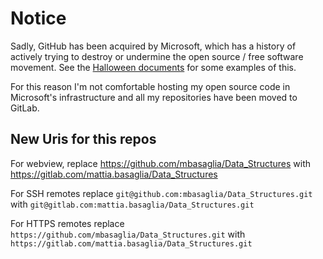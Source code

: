 Notice
======

Sadly, GitHub has been acquired by Microsoft, which has a history of
actively trying to destroy or undermine the open source / free software
movement.
See the [Halloween documents](http://catb.org/~esr/halloween/) for some
examples of this.

For this reason I'm not comfortable hosting my open source code in Microsoft's
infrastructure and all my repositories have been moved to GitLab.

New Uris for this repos
-----------------------

For webview, replace
https://github.com/mbasaglia/Data_Structures with
https://gitlab.com/mattia.basaglia/Data_Structures

For SSH remotes replace
`git@github.com:mbasaglia/Data_Structures.git` with
`git@gitlab.com:mattia.basaglia/Data_Structures.git`

For HTTPS remotes replace
`https://github.com/mbasaglia/Data_Structures.git` with
`https://gitlab.com/mattia.basaglia/Data_Structures.git`

